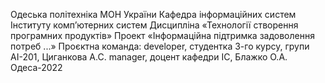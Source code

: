 ﻿Одеська політехніка МОН України
Кафедра інформаційних систем Інституту комп’ютерних систем
Дисципліна «Технології створення програмних продуктів»
Проект «Інформаційна підтримка задоволення потреб ...»
Проєктна команда:
developer, студентка 3-го курсу, групи АІ-201, Циганкова А.С.
manager, доцент кафедри ІС, Блажко О.А.
Одеса-2022
